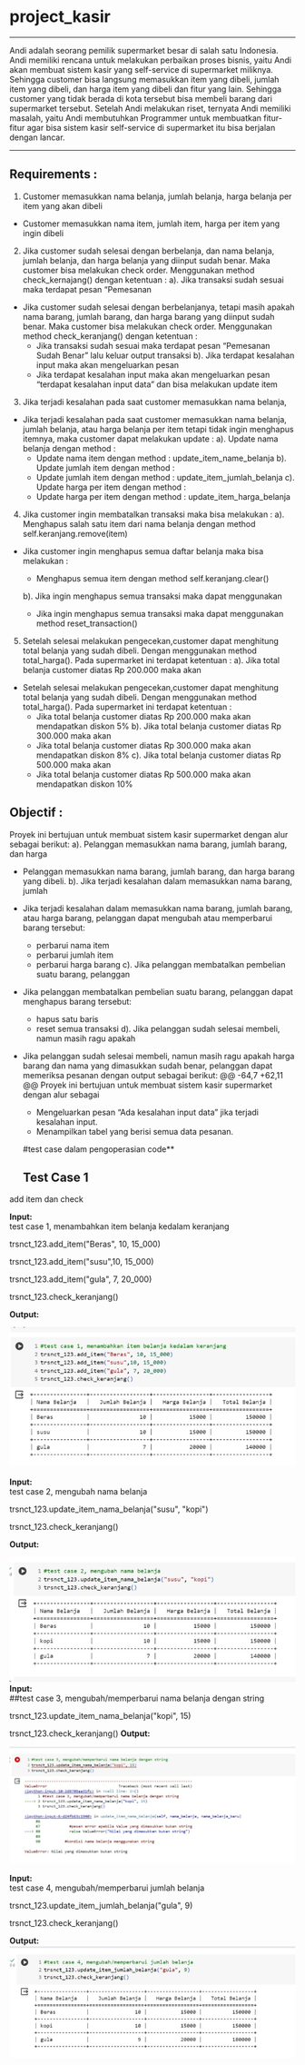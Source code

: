 # project_kasir
---
Andi adalah seorang pemilik supermarket besar di salah satu Indonesia. Andi memiliki rencana untuk melakukan perbaikan proses bisnis, yaitu Andi akan membuat sistem kasir yang self-service di supermarket miliknya. Sehingga customer bisa langsung memasukkan item yang dibeli, jumlah item yang dibeli, dan harga item yang dibeli dan fitur yang lain.
Sehingga customer yang tidak berada di kota tersebut bisa membeli barang dari supermarket tersebut. Setelah Andi melakukan riset, ternyata Andi memiliki masalah, yaitu Andi membutuhkan Programmer untuk membuatkan fitur-fitur agar bisa sistem kasir self-service di supermarket itu bisa berjalan dengan lancar.

---

## Requirements :
1. Customer memasukkan nama belanja, jumlah belanja, harga belanja per item yang akan dibeli
* Customer memasukkan nama item, jumlah item, harga per item yang 
   ingin dibeli
2. Jika customer sudah selesai dengan berbelanja, dan nama belanja, jumlah belanja, dan harga belanja yang diinput sudah benar. Maka customer bisa melakukan check order. Menggunakan method check_kernajang() dengan ketentuan :
    a). Jika transaksi sudah sesuai maka terdapat pesan “Pemesanan 
* Jika customer sudah selesai dengan berbelanjanya, tetapi masih apakah nama barang, jumlah barang, dan harga barang yang diinput sudah benar. Maka customer bisa melakukan check order. Menggunakan method check_keranjang() dengan ketentuan :
    * Jika transaksi sudah sesuai maka terdapat pesan “Pemesanan 
        Sudah Benar” lalu keluar output transaksi
    b). Jika terdapat kesalahan input maka akan mengeluarkan pesan 
    * Jika terdapat kesalahan input maka akan mengeluarkan pesan 
        “terdapat kesalahan input data” dan bisa melakukan update item

3. Jika terjadi kesalahan pada saat customer memasukkan nama belanja,   
* Jika terjadi kesalahan pada saat customer memasukkan nama belanja,   
   jumlah belanja, atau harga belanja per item tetapi tidak ingin menghapus 
   itemnya, maka customer dapat melakukan update :
   a). Update nama belanja dengan method :
   * Update nama item dengan method :
       update_item_name_belanja
   b). Update jumlah item dengan method :
   * Update jumlah item dengan method :
       update_item_jumlah_belanja
   c). Update harga per item dengan method :
   * Update harga per item dengan method :
       update_item_harga_belanja

4.  Jika customer ingin membatalkan transaksi maka bisa melakukan :
   a). Menghapus salah satu item dari nama belanja dengan method
      self.keranjang.remove(item)
* Jika customer ingin menghapus semua daftar belanja maka bisa melakukan :
   * Menghapus semua item  dengan method
        self.keranjang.clear()

   b). Jika ingin menghapus semua transaksi maka dapat menggunakan 
   * Jika ingin menghapus semua transaksi maka dapat menggunakan 
       method
      reset_transaction()

5. Setelah selesai melakukan pengecekan,customer dapat menghitung total belanja yang sudah dibeli. Dengan menggunakan method total_harga(). Pada supermarket ini terdapat ketentuan :
   a). Jika total belanja customer diatas Rp 200.000 maka akan 
* Setelah selesai melakukan pengecekan,customer dapat menghitung total belanja yang sudah dibeli. Dengan menggunakan method total_harga(). Pada supermarket ini terdapat 
  ketentuan :
   * Jika total belanja customer diatas Rp 200.000 maka akan 
       mendapatkan diskon 5%
   b). Jika total belanja customer diatas Rp 300.000 maka akan 
   * Jika total belanja customer diatas Rp 300.000 maka akan 
       mendapatkan diskon 8%
   c). Jika total belanja customer diatas Rp 500.000 maka akan 
   * Jika total belanja customer diatas Rp 500.000 maka akan 
       mendapatkan diskon 10%

## Objectif :
Proyek ini bertujuan untuk membuat sistem kasir supermarket dengan alur sebagai berikut:
   a). Pelanggan memasukkan nama barang, jumlah barang, dan harga 
   * Pelanggan memasukkan nama barang, jumlah barang, dan harga 
       barang yang dibeli.
   b). Jika terjadi kesalahan dalam memasukkan nama barang, jumlah 
   * Jika terjadi kesalahan dalam memasukkan nama barang, jumlah 
       barang, atau harga barang, pelanggan dapat mengubah atau 
       memperbarui barang tersebut:
        * perbarui nama item
        * perbarui jumlah item
        * perbarui harga barang
   c). Jika pelanggan membatalkan pembelian suatu barang, pelanggan 
   * Jika pelanggan membatalkan pembelian suatu barang, pelanggan 
       dapat menghapus barang tersebut:
        * hapus satu baris 
        * reset semua transaksi
   d). Jika pelanggan sudah selesai membeli, namun masih ragu apakah 
   * Jika pelanggan sudah selesai membeli, namun masih ragu apakah 
       harga barang dan nama     yang dimasukkan sudah benar, 
       pelanggan dapat memeriksa pesanan dengan output sebagai 
       berikut:
@@ -64,7 +62,11 @@ Proyek ini bertujuan untuk membuat sistem kasir supermarket dengan alur sebagai
        * Mengeluarkan pesan “Ada kesalahan input data” jika terjadi 
          kesalahan input.
        * Menampilkan tabel yang berisi semua data pesanan.
    
       #test case dalam pengoperasian code**
     ## Test Case 1
add item dan check 

**Input:**<br />
test case 1, menambahkan item belanja kedalam keranjang

trsnct_123.add_item("Beras", 10, 15_000)

trsnct_123.add_item("susu",10, 15_000)

trsnct_123.add_item("gula", 7, 20_000)

trsnct_123.check_keranjang()

**Output:**<br />

![image](https://github.com/Indriyani1507/project_kasir/blob/main/testing%201.jpeg)

**Input:**<br />
test case 2, mengubah nama belanja 

trsnct_123.update_item_nama_belanja("susu", "kopi")

trsnct_123.check_keranjang()

**Output:**<br />

![image](https://github.com/Indriyani1507/project_kasir/blob/main/testing%202.jpeg)
**Input:**<br />
##test case 3, mengubah/memperbarui nama belanja dengan string

trsnct_123.update_item_nama_belanja("kopi", 15)

trsnct_123.check_keranjang()
**Output:**<br />

![image](https://github.com/Indriyani1507/project_kasir/blob/main/testing%203.jpeg)

**Input:**<br />
test case 4, mengubah/memperbarui jumlah belanja

trsnct_123.update_item_jumlah_belanja("gula", 9)

trsnct_123.check_keranjang()

**Output:**<br />
![image](https://github.com/Indriyani1507/project_kasir/blob/main/testing%204.jpeg)
